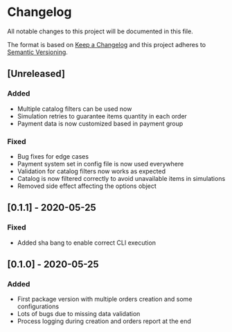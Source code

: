 # Changelog

All notable changes to this project will be documented in this file.

The format is based on [Keep a Changelog](http://keepachangelog.com/en/1.0.0/)
and this project adheres to [Semantic Versioning](http://semver.org/spec/v2.0.0.html).

## [Unreleased]
### Added
- Multiple catalog filters can be used now
- Simulation retries to guarantee items quantity in each order
- Payment data is now customized based in payment group

### Fixed
- Bug fixes for edge cases
- Payment system set in config file is now used everywhere
- Validation for catalog filters now works as expected
- Catalog is now filtered correctly to avoid unavailable items in simulations
- Removed side effect affecting the options object

## [0.1.1] - 2020-05-25
### Fixed
- Added sha bang to enable correct CLI execution

## [0.1.0] - 2020-05-25
### Added
- First package version with multiple orders creation and some configurations
- Lots of bugs due to missing data validation
- Process logging during creation and orders report at the end
